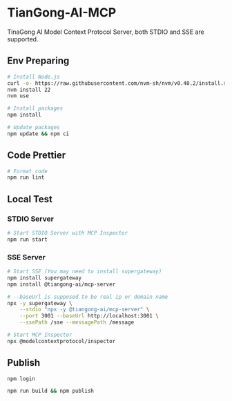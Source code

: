 # TianGong-AI-MCP

TinaGong AI Model Context Protocol Server, both STDIO and SSE are supported.

## Env Preparing

```bash
# Install Node.js
curl -o- https://raw.githubusercontent.com/nvm-sh/nvm/v0.40.2/install.sh | bash
nvm install 22
nvm use

# Install packages
npm install

# Update packages
npm update && npm ci
```

## Code Prettier

```bash
# Format code
npm run lint
```

## Local Test

### STDIO Server

```bash
# Start STDIO Server with MCP Inspector
npm run start
```

### SSE Server

```bash
# Start SSE (You may need to install supergateway)
npm install supergateway
npm install @tiangong-ai/mcp-server

# --baseUrl is supposed to be real ip or domain name
npx -y supergateway \
    --stdio "npx -y @tiangong-ai/mcp-server" \
    --port 3001 --baseUrl http://localhost:3001 \
    --ssePath /sse --messagePath /message

# Start MCP Inspector
npx @modelcontextprotocol/inspector
```

## Publish

```bash
npm login

npm run build && npm publish
```

